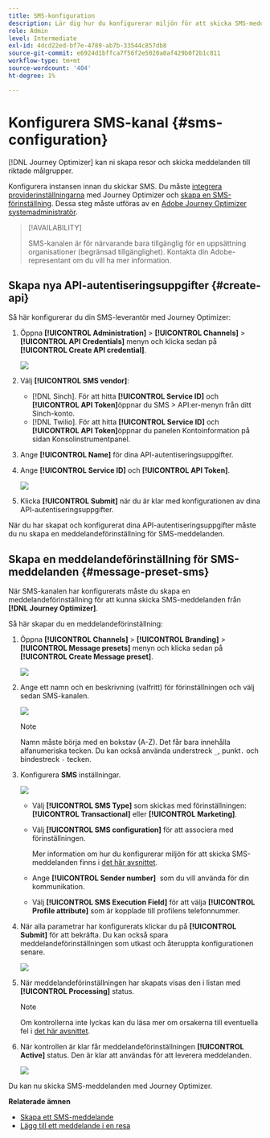 ```yaml
---
title: SMS-konfiguration
description: Lär dig hur du konfigurerar miljön för att skicka SMS-meddelanden med Journey Optimizer
role: Admin
level: Intermediate
exl-id: 4dcd22ed-bf7e-4789-ab7b-33544c857db8
source-git-commit: e6924d1bffca7f56f2e5020a0af429b0f2b1c811
workflow-type: tm+mt
source-wordcount: '404'
ht-degree: 1%

---
```


# Konfigurera SMS-kanal {#sms-configuration}

[!DNL Journey Optimizer] kan ni skapa resor och skicka meddelanden till riktade målgrupper.

Konfigurera instansen innan du skickar SMS. Du måste [integrera providerinställningarna](#create-api) med Journey Optimizer och [skapa en SMS-förinställning](#message-preset-sms). Dessa steg måste utföras av en [Adobe Journey Optimizer systemadministratör](../start/path/administrator.md).

>[!AVAILABILITY]
>
>SMS-kanalen är för närvarande bara tillgänglig för en uppsättning organisationer (begränsad tillgänglighet). Kontakta din Adobe-representant om du vill ha mer information.

## Skapa nya API-autentiseringsuppgifter {#create-api}

Så här konfigurerar du din SMS-leverantör med Journey Optimizer:

1. Öppna **[!UICONTROL Administration]** > **[!UICONTROL Channels]** > **[!UICONTROL API Credentials]** menyn och klicka sedan på **[!UICONTROL Create API credential]**.

   ![](assets/sms_4.png)

1. Välj **[!UICONTROL SMS vendor]**:

   * [!DNL Sinch]. För att hitta **[!UICONTROL Service ID]** och **[!UICONTROL API Token]**&#x200B;öppnar du SMS > API:er-menyn från ditt Sinch-konto.
   * [!DNL Twilio]. För att hitta **[!UICONTROL Service ID]** och **[!UICONTROL API Token]**&#x200B;öppnar du panelen Kontoinformation på sidan Konsolinstrumentpanel.

1. Ange **[!UICONTROL Name]** för dina API-autentiseringsuppgifter.

1. Ange **[!UICONTROL Service ID]** och **[!UICONTROL API Token]**.

   ![](assets/sms_5.png)

1. Klicka **[!UICONTROL Submit]** när du är klar med konfigurationen av dina API-autentiseringsuppgifter.

När du har skapat och konfigurerat dina API-autentiseringsuppgifter måste du nu skapa en meddelandeförinställning för SMS-meddelanden.

## Skapa en meddelandeförinställning för SMS-meddelanden {#message-preset-sms}

När SMS-kanalen har konfigurerats måste du skapa en meddelandeförinställning för att kunna skicka SMS-meddelanden från **[!DNL Journey Optimizer]**.

Så här skapar du en meddelandeförinställning:

1. Öppna **[!UICONTROL Channels]** > **[!UICONTROL Branding]** > **[!UICONTROL Message presets]** menyn och klicka sedan på **[!UICONTROL Create Message preset]**.

   ![](assets/preset-create.png)

1. Ange ett namn och en beskrivning (valfritt) för förinställningen och välj sedan SMS-kanalen.

   ![](assets/sms_preset.png)

   >[!NOTE]
   >
   > Namn måste börja med en bokstav (A-Z). Det får bara innehålla alfanumeriska tecken. Du kan också använda understreck `_`, punkt`.` och bindestreck `-` tecken.

1. Konfigurera **SMS** inställningar.

   ![](assets/preset-sms.png)

   * Välj **[!UICONTROL SMS Type]** som skickas med förinställningen: **[!UICONTROL Transactional]** eller **[!UICONTROL Marketing]**.

   * Välj **[!UICONTROL SMS configuration]** för att associera med förinställningen.

      Mer information om hur du konfigurerar miljön för att skicka SMS-meddelanden finns i [det här avsnittet](sms-configuration.md).

   * Ange **[!UICONTROL Sender number]** &#x200B; som du vill använda för din kommunikation.

   * Välj **[!UICONTROL SMS Execution Field]** för att välja **[!UICONTROL Profile attribute]** som är kopplade till profilens telefonnummer.

1. När alla parametrar har konfigurerats klickar du på **[!UICONTROL Submit]** för att bekräfta. Du kan också spara meddelandeförinställningen som utkast och återuppta konfigurationen senare.

   ![](assets/sms_preset_2.png)

1. När meddelandeförinställningen har skapats visas den i listan med **[!UICONTROL Processing]** status.

   >[!NOTE]
   >
   >Om kontrollerna inte lyckas kan du läsa mer om orsakerna till eventuella fel i [det här avsnittet](#monitor-message-presets).

1. När kontrollen är klar får meddelandeförinställningen **[!UICONTROL Active]** status. Den är klar att användas för att leverera meddelanden.

   ![](assets/preset-active.png)

Du kan nu skicka SMS-meddelanden med Journey Optimizer.

**Relaterade ämnen**

* [Skapa ett SMS-meddelande](../messages/create-sms.md)
* [Lägg till ett meddelande i en resa](../building-journeys/journeys-message.md)
